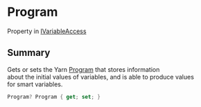 # Program

Property in [IVariableAccess](yarn.ivariableaccess.md)

## Summary

Gets or sets the Yarn [Program](yarn.ivariableaccess.program.md) that stores information\
about the initial values of variables, and is able to produce values\
for smart variables.

```csharp
Program? Program { get; set; }
```

